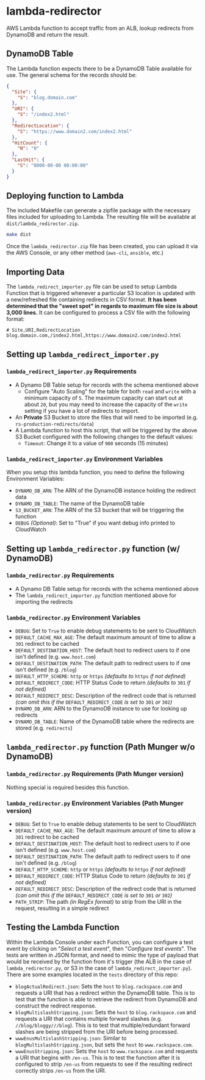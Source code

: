 # lambda-redirector

AWS Lambda function to accept traffic from an ALB, lookup redirects from DynamoDB and return the result.

## DynamoDB Table

The Lambda function expects there to be a DynamoDB Table available for use. The general schema for the records should be:

```json
{
  "Site": {
    "S": "blog.domain.com"
  },
  "URI": {
    "S": "/index2.html"
  },
  "RedirectLocation": {
    "S": "https://www.domain2.com/index2.html"
  },
  "HitCount": {
    "N": "0"
  },
  "LastHit": {
    "S": "0000-00-00 00:00:00"
  }
}
```

## Deploying function to Lambda

The included Makefile can generate a zipfile package with the necessary files included for uploading to Lambda. The resulting file will be available at `dist/lambda_redirector.zip`.

```bash
make dist
```

Once the `lambda_redirector.zip` file has been created, you can upload it via the AWS Console, or any other method (`aws-cli`, `ansible`, etc.)

## Importing Data

The `lambda_redirect_importer.py` file can be used to setup Lambda Function that is triggered whenever a particular S3 location is updated with a new/refreshed file containing redirects in CSV format. **It has been determined that the "sweet spot" in regards to maximum file size is about 3,000 lines.** It can be configured to process a CSV file with the following format:

```csv
# Site,URI,RedirectLocation
blog.domain.com,/index2.html,https://www.domain2.com/index2.html
```

## Setting up `lambda_redirect_importer.py`

### `lambda_redirect_importer.py` Requirements

- A Dynamo DB Table setup for records with the schema mentioned above
  - Configure "Auto Scaling" for the table for both `read` and `write` with a minimum capacity of `5`. The maximum capacity can start out at about `20`, but you may need to increase the capacity of the `write` setting if you have a lot of redirects to import.
- An **Private** S3 Bucket to store the files that will need to be imported (e.g. `rs-production-redirects/data`)
- A Lambda function to host this script, that will be triggered by the above S3 Bucket configured with the following changes to the default values:
  - `Timeout`: Change it to a value of `900` seconds (15 minutes)

### `lambda_redirect_importer.py` Environment Variables

When you setup this lambda function, you need to define the following Environment Variables:

- `DYNAMO_DB_ARN`: The ARN of the DynamoDB instance holding the redirect data
- `DYNAMO_DB_TABLE`: The name of the DynamoDB table
- `S3_BUCKET_ARN`: The ARN of the S3 bucket that will be triggering the function
- `DEBUG` _(Optional)_: Set to "True" if you want debug info printed to CloudWatch

## Setting up `lambda_redirector.py` function (w/ DynamoDB)

### `lambda_redirector.py` Requirements

- A Dynamo DB Table setup for records with the schema mentioned above
- The `lambda_redirect_importer.py` function mentioned above for importing the redirects

### `lambda_redirector.py` Environment Variables

- `DEBUG`: Set to `True` to enable debug statements to be sent to CloudWatch
- `DEFAULT_CACHE_MAX_AGE`: The default maximum amount of time to allow a `301` redirect to be cached
- `DEFAULT_DESTINATION_HOST`: The default host to redirect users to if one isn't defined (e.g. `www.host.com`)
- `DEFAULT_DESTINATION_PATH`: The default path to redirect users to if one isn't defined (e.g. `/blog`)
- `DEFAULT_HTTP_SCHEME`: `http` or `https` _(defaults to_ `https` _if not defined)_
- `DEFAULT_REDIRECT_CODE`: HTTP Status Code to return _(defaults to_ `301` _if not defined)_
- `DEFAULT_REDIRECT_DESC`: Description of the redirect code that is returned _(can omit this if the_ `DEFAULT_REDIRECT_CODE` _is set to_ `301` _or_ `302`_)_
- `DYNAMO_DB_ARN`: ARN to the DynamoDB instance to use for looking up redirects
- `DYNAMO_DB_TABLE`: Name of the DynamoDB table where the redirects are stored (e.g. `redirects`)

## `lambda_redirector.py` function (Path Munger w/o DynamoDB)

### `lambda_redirector.py` Requirements (Path Munger version)

Nothing special is required besides this function.

### `lambda_redirector.py` Environment Variables (Path Munger version)

- `DEBUG`: Set to `True` to enable debug statements to be sent to CloudWatch
- `DEFAULT_CACHE_MAX_AGE`: The default maximum amount of time to allow a `301` redirect to be cached
- `DEFAULT_DESTINATION_HOST`: The default host to redirect users to if one isn't defined (e.g. `www.host.com`)
- `DEFAULT_DESTINATION_PATH`: The default path to redirect users to if one isn't defined (e.g. `/blog`)
- `DEFAULT_HTTP_SCHEME`: `http` or `https` _(defaults to_ `https` _if not defined)_
- `DEFAULT_REDIRECT_CODE`: HTTP Status Code to return _(defaults to_ `301` _if not defined)_
- `DEFAULT_REDIRECT_DESC`: Description of the redirect code that is returned _(can omit this if the_ `DEFAULT_REDIRECT_CODE` _is set to_ `301` _or_ `302`_)_
- `PATH_STRIP`: The path _(in RegEx format)_ to strip from the URI in the request, resulting in a simple redirect

## Testing the Lambda Function

Within the Lambda Console under each Function, you can configure a test event by clicking on "_Select a test event_", then "_Configure test events_". The tests are written in JSON format, and need to mimic the type of payload that would be received by the function from it's trigger (the ALB in the case of `lambda_redirector.py`, or S3 in the case of `lambda_redirect_importer.py`). There are some examples located in the `tests` directory of this repo:

- `blogActualRedirect.json`: Sets the `host` to `blog.rackspace.com` and requests a URI that has a redirect within the DynamoDB table. This is to test that the function is able to retrieve the redirect from DynamoDB and construct the redirect response.
- `blogMultislashStripping.json`: Sets the `host` to `blog.rackspace.com` and requests a URI that contains multiple forward slashes (e.g. `//blog/bloggy///blog`). This is to test that multiple/redundant forward slashes are being stripped from the URI before being processed.
- `wwwEnusMultislashStripping.json`: Similar to `blogMultislashStripping.json`, but sets the `host` to `www.rackspace.com`.
- `wwwEnusStripping.json`: Sets the `host` to `www.rackspace.com` and requests a URI that begins with `/en-us`. This is to test the function after it is configured to strip `/en-us` from requests to see if the resulting redirect correctly strips `/en-us` from the URI.
